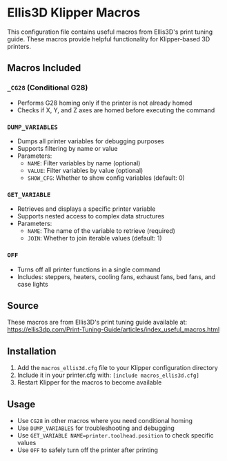 # Ellis3D Klipper Macros

This configuration file contains useful macros from Ellis3D's print tuning guide. These macros provide helpful functionality for Klipper-based 3D printers.

## Macros Included

### `_CG28` (Conditional G28)
- Performs G28 homing only if the printer is not already homed
- Checks if X, Y, and Z axes are homed before executing the command

### `DUMP_VARIABLES`
- Dumps all printer variables for debugging purposes
- Supports filtering by name or value
- Parameters:
  - `NAME`: Filter variables by name (optional)
  - `VALUE`: Filter variables by value (optional)
  - `SHOW_CFG`: Whether to show config variables (default: 0)

### `GET_VARIABLE`
- Retrieves and displays a specific printer variable
- Supports nested access to complex data structures
- Parameters:
  - `NAME`: The name of the variable to retrieve (required)
  - `JOIN`: Whether to join iterable values (default: 1)

### `OFF`
- Turns off all printer functions in a single command
- Includes: steppers, heaters, cooling fans, exhaust fans, bed fans, and case lights

## Source
These macros are from Ellis3D's print tuning guide available at: https://ellis3dp.com/Print-Tuning-Guide/articles/index_useful_macros.html

## Installation
1. Add the `macros_ellis3d.cfg` file to your Klipper configuration directory
2. Include it in your printer.cfg with: `[include macros_ellis3d.cfg]`
3. Restart Klipper for the macros to become available

## Usage
- Use `CG28` in other macros where you need conditional homing
- Use `DUMP_VARIABLES` for troubleshooting and debugging
- Use `GET_VARIABLE NAME=printer.toolhead.position` to check specific values
- Use `OFF` to safely turn off the printer after printing